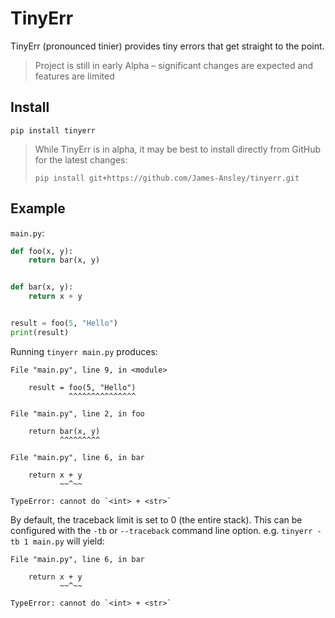 # TinyErr

TinyErr (pronounced tinier) provides tiny errors that get straight to the point.

> Project is still in early Alpha – significant changes are expected and
> features are limited

## Install

```
pip install tinyerr
```

> While TinyErr is in alpha, it may be best to install directly from GitHub for
> the latest changes:
> ```
> pip install git+https://github.com/James-Ansley/tinyerr.git
> ```

## Example

`main.py`:

```python
def foo(x, y):
    return bar(x, y)


def bar(x, y):
    return x + y


result = foo(5, "Hello")
print(result)
```

Running `tinyerr main.py` produces:

```text
File "main.py", line 9, in <module>

    result = foo(5, "Hello")
             ^^^^^^^^^^^^^^^

File "main.py", line 2, in foo

    return bar(x, y)
           ^^^^^^^^^

File "main.py", line 6, in bar

    return x + y
           ~~^~~

TypeError: cannot do `<int> + <str>`
```

By default, the traceback limit is set to 0 (the entire stack). This can be
configured with the `-tb` or `--traceback` command line option.
e.g. `tinyerr -tb 1 main.py` will yield:

```text
File "main.py", line 6, in bar

    return x + y
           ~~^~~

TypeError: cannot do `<int> + <str>`
```
